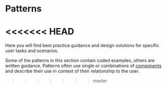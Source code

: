 # Patterns
<<<<<<< HEAD
=======

Here you will find best practice guidance and design solutions for specific user tasks and scenarios.

Some of the patterns in this section contain coded examples, others are written guidance. Patterns often use single or combinations of [components](components) and describe their use in context of their relationship to the user.
>>>>>>> master
